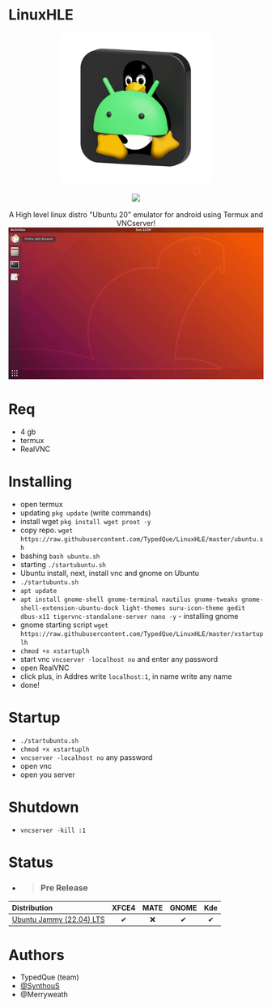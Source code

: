 # LinuxHLE
</div>
<p align="Center">
<img src="Assets/LinuxHLE.png" height="300" >
</p>
<p align="Center">
<img src="https://badges.frapsoft.com/os/v1/open-source.svg?v=103">
</p>
<p align="Center">
A High level linux distro "Ubuntu 20" emulator for android using Termux and VNCserver!
<img src="Assets/ScreenLinuxHLE.png" height="300" >

# Req
- 4 gb
- termux
- RealVNC

# Installing
- open termux
- updating ```pkg update``` (write commands)
- install wget ```pkg install wget proot -y```
- copy repo. ```wget https://raw.githubusercontent.com/TypedQue/LinuxHLE/master/ubuntu.sh```
- bashing ```bash ubuntu.sh```
- starting ```./startubuntu.sh```
- Ubuntu install, next, install vnc and gnome on Ubuntu
- ```./startubuntu.sh```
- ```apt update```
- ```apt install gnome-shell gnome-terminal nautilus gnome-tweaks gnome-shell-extension-ubuntu-dock light-themes suru-icon-theme gedit dbus-x11 tigervnc-standalone-server nano -y``` - installing gnome
- gnome starting script ```wget https://raw.githubusercontent.com/TypedQue/LinuxHLE/master/xstartuplh```
- ```chmod +x xstartuplh```
- start vnc ```vncserver -localhost no``` and enter any password
- open RealVNC
- click plus, in Addres write ```localhost:1```, in name write any name
- done!
# Startup
- ```./startubuntu.sh```
- ```chmod +x xstartuplh```
- ```vncserver -localhost no``` any password
- open vnc
- open you server
# Shutdown
- ```vncserver -kill :1```
# Status
- > ### Pre Release

| Distribution  | XFCE4 | MATE | GNOME | Kde |
|:-------------- |:------:|:------:|:-:|:-----:|
| [Ubuntu Jammy (22.04) LTS](https://udroid-rc.gitbook.io/udroid-wiki/suites/ubuntu-22.04) | ✔ | ❌ | ✔ | ✔ |

# Authors
- TypedQue (team)
- [@SynthouS](https://youtube.com/SynthouS)
- @Merryweath
